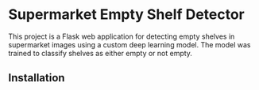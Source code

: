 # Supermarket Empty Shelf Detector
This project is a Flask web application for detecting empty shelves in supermarket images using a custom deep learning model. The model was trained to classify shelves as either empty or not empty.

## Installation
